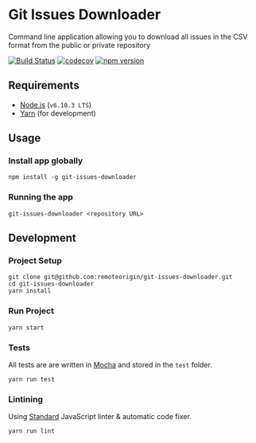 # Git Issues Downloader

Command line application allowing you to download all issues in the CSV format from the public or private repository

[![Build Status](https://travis-ci.org/remoteorigin/git-issues-downloader.svg?branch=master)](https://travis-ci.org/remoteorigin/git-issues-downloader)
[![codecov](https://codecov.io/gh/remoteorigin/git-issues-downloader/branch/master/graph/badge.svg)](https://codecov.io/gh/remoteorigin/git-issues-downloader)
[![npm version](https://badge.fury.io/js/git-issues-downloader.svg)](https://badge.fury.io/js/git-issues-downloader)

## Requirements

- [Node.js](https://nodejs.org) (`v6.10.3 LTS`)
- [Yarn](https://yarnpkg.com) (for development)

## Usage

### Install app globally

    npm install -g git-issues-downloader

### Running the app

    git-issues-downloader <repository URL>

## Development

### Project Setup

    git clone git@github.com:remoteorigin/git-issues-downloader.git
    cd git-issues-downloader
    yarn install

### Run Project

    yarn start

### Tests

All tests are are written in [Mocha](https://mochajs.org/) and stored in the `test` folder.

    yarn run test

### Lintining

Using [Standard](https://github.com/feross/standard) JavaScript linter & automatic code fixer.

    yarn run lint